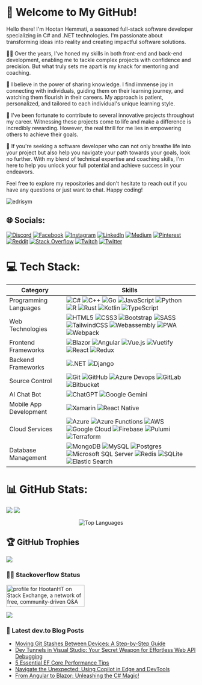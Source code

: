 # 🚀 Welcome to My GitHub!

Hello there! I'm Hootan Hemmati, a seasoned full-stack software developer specializing in C# and .NET technologies. I'm passionate about transforming ideas into reality and creating impactful software solutions.

👨‍💻 Over the years, I've honed my skills in both front-end and back-end development, enabling me to tackle complex projects with confidence and precision. But what truly sets me apart is my knack for mentoring and coaching.

🌱 I believe in the power of sharing knowledge. I find immense joy in connecting with individuals, guiding them on their learning journey, and watching them flourish in their careers. My approach is patient, personalized, and tailored to each individual's unique learning style.

🔬 I've been fortunate to contribute to several innovative projects throughout my career. Witnessing these projects come to life and make a difference is incredibly rewarding. However, the real thrill for me lies in empowering others to achieve their goals.

🤝 If you're seeking a software developer who can not only breathe life into your project but also help you navigate your path towards your goals, look no further. With my blend of technical expertise and coaching skills, I'm here to help you unlock your full potential and achieve success in your endeavors.

Feel free to explore my repositories and don't hesitate to reach out if you have any questions or just want to chat. Happy coding!

<p text-align="left"> <img src="https://komarev.com/ghpvc/?username=hootanht&label=Profile%20views&color=0e75b6&style=flat" alt="edrisym" /> </p>


## 🌐 Socials:
[![Discord](https://img.shields.io/badge/Discord-%237289DA.svg?logo=discord&logoColor=white)](https://discord.gg/https://discord.gg/cAmfY9xvZ5) [![Facebook](https://img.shields.io/badge/Facebook-%231877F2.svg?logo=Facebook&logoColor=white)](https://facebook.com/hootanht) [![Instagram](https://img.shields.io/badge/Instagram-%23E4405F.svg?logo=Instagram&logoColor=white)](https://instagram.com/hootanht) [![LinkedIn](https://img.shields.io/badge/LinkedIn-%230077B5.svg?logo=linkedin&logoColor=white)](https://linkedin.com/in/hootanht) [![Medium](https://img.shields.io/badge/Medium-12100E?logo=medium&logoColor=white)](https://medium.com/@hootanht) [![Pinterest](https://img.shields.io/badge/Pinterest-%23E60023.svg?logo=Pinterest&logoColor=white)](https://pinterest.com/hootanht) [![Reddit](https://img.shields.io/badge/Reddit-%23FF4500.svg?logo=Reddit&logoColor=white)](https://reddit.com/user/hootanht) [![Stack Overflow](https://img.shields.io/badge/-Stackoverflow-FE7A16?logo=stack-overflow&logoColor=white)](https://stackoverflow.com/users/10358773) [![Twitch](https://img.shields.io/badge/Twitch-%239146FF.svg?logo=Twitch&logoColor=white)](https://twitch.tv/hootanht) [![Twitter](https://img.shields.io/badge/Twitter-%231DA1F2.svg?logo=Twitter&logoColor=white)](https://twitter.com/hootanht) 

# 💻 Tech Stack:

| Category                  | Skills |
|---------------------------|--------|
| Programming Languages     | ![C#](https://img.shields.io/badge/csharp-%23512BD4?style=for-the-badge&logo=csharp&logoColor=white) ![C++](https://img.shields.io/badge/c++-%2300599C.svg?style=for-the-badge&logo=c%2B%2B&logoColor=white) ![Go](https://img.shields.io/badge/go-%2300ADD8.svg?style=for-the-badge&logo=go&logoColor=white) ![JavaScript](https://img.shields.io/badge/javascript-%23323330.svg?style=for-the-badge&logo=javascript&logoColor=%23F7DF1E) ![Python](https://img.shields.io/badge/python-3670A0?style=for-the-badge&logo=python&logoColor=ffdd54) ![R](https://img.shields.io/badge/r-%23276DC3.svg?style=for-the-badge&logo=r&logoColor=white) ![Rust](https://img.shields.io/badge/rust-%23000000.svg?style=for-the-badge&logo=rust&logoColor=white) ![Kotlin](https://img.shields.io/badge/kotlin-%230095D5.svg?style=for-the-badge&logo=kotlin&logoColor=white) ![TypeScript](https://img.shields.io/badge/typescript-%23007ACC.svg?style=for-the-badge&logo=typescript&logoColor=white) |
| Web Technologies          | ![HTML5](https://img.shields.io/badge/html5-%23E34F26.svg?style=for-the-badge&logo=html5&logoColor=white) ![CSS3](https://img.shields.io/badge/css3-%231572B6.svg?style=for-the-badge&logo=css3&logoColor=white) ![Bootstrap](https://img.shields.io/badge/bootstrap-%23563D7C.svg?style=for-the-badge&logo=bootstrap&logoColor=white) ![SASS](https://img.shields.io/badge/SASS-hotpink.svg?style=for-the-badge&logo=SASS&logoColor=white) ![TailwindCSS](https://img.shields.io/badge/tailwindcss-%2338B2AC.svg?style=for-the-badge&logo=tailwind-css&logoColor=white) ![Webassembly](https://img.shields.io/badge/webassembly-%23654FF0?style=for-the-badge&logo=webassembly&logoColor=white) ![PWA](https://img.shields.io/badge/pwa-%235A0FC8?style=for-the-badge&logo=pwa&logoColor=white) ![Webpack](https://img.shields.io/badge/webpack-%238DD6F9?style=for-the-badge&logo=webpack&logoColor=white) |
| Frontend Frameworks       | ![Blazor](https://img.shields.io/badge/Blazor-%23512BD4?style=for-the-badge&logo=blazor&logoColor=white) ![Angular](https://img.shields.io/badge/angular-%23DD0031.svg?style=for-the-badge&logo=angular&logoColor=white) ![Vue.js](https://img.shields.io/badge/vuejs-%2335495e.svg?style=for-the-badge&logo=vuedotjs&logoColor=%234FC08D) ![Vuetify](https://img.shields.io/badge/Vuetify-1867C0?style=for-the-badge&logo=vuetify&logoColor=AEDDFF) ![React](https://img.shields.io/badge/react-%23007ACC.svg?style=for-the-badge&logo=react&logoColor=white) ![Redux](https://img.shields.io/badge/Redux-593D88?style=for-the-badge&logo=redux&logoColor=white) |
| Backend Frameworks        | ![.NET](https://img.shields.io/badge/.NET-512BD4?style=for-the-badge&logo=dotnet&logoColor=white) ![Django](https://img.shields.io/badge/django-%23092E20.svg?style=for-the-badge&logo=django&logoColor=white) |
| Source Control            | ![Git](https://img.shields.io/badge/Git-E44C30?style=for-the-badge&logo=git&logoColor=white) ![GitHub](https://img.shields.io/badge/GitHub-100000?style=for-the-badge&logo=github&logoColor=white) ![Azure Devops](https://img.shields.io/badge/azure%20devops-%230078D7?style=for-the-badge&logo=azuredevops&logoColor=white) ![GitLab](https://img.shields.io/badge/GitLab-330F63?style=for-the-badge&logo=gitlab&logoColor=white) ![Bitbucket](https://img.shields.io/badge/bitbucket-%230052CC?style=for-the-badge&logo=bitbucket&logoColor=white) |
| AI Chat Bot               | ![ChatGPT](https://img.shields.io/badge/ChatGPT-74aa9c?style=for-the-badge&logo=openai&logoColor=white) ![Google Gemini](https://img.shields.io/badge/google%20gemini-%238E75B2?style=for-the-badge&logo=googlegemini&logoColor=white) |
| Mobile App Development    | ![Xamarin](https://img.shields.io/badge/Xamarin-3199DC?style=for-the-badge&logo=xamarin&logoColor=white) ![React Native](https://img.shields.io/badge/reactnative-%23000000.svg?style=for-the-badge&logo=react&logoColor=white) |
| Cloud Services            | ![Azure](https://img.shields.io/badge/azure-%230078D4?style=for-the-badge&logo=microsoftazure&logoColor=white) ![Azure Functions](https://img.shields.io/badge/Azure_Functions-0062AD?style=for-the-badge&logo=azure-functions&logoColor=white) ![AWS](https://img.shields.io/badge/AWS-%23FF9900.svg?style=for-the-badge&logo=amazon-aws&logoColor=white) ![Google Cloud](https://img.shields.io/badge/Google%20Cloud-%234285F4.svg?style=for-the-badge&logo=google-cloud&logoColor=white) ![Firebase](https://img.shields.io/badge/firebase-%23039BE5.svg?style=for-the-badge&logo=firebase) ![Pulumi](https://img.shields.io/badge/Pulumi-8A3391?style=for-the-badge&logo=pulumi&logoColor=white) ![Terraform](https://img.shields.io/badge/Terraform-7B42BC?style=for-the-badge&logo=terraform&logoColor=white) |
| Database Management       | ![MongoDB](https://img.shields.io/badge/MongoDB-%234ea94b.svg?style=for-the-badge&logo=mongodb&logoColor=white) ![MySQL](https://img.shields.io/badge/mysql-%2300f.svg?style=for-the-badge&logo=mysql&logoColor=white) ![Postgres](https://img.shields.io/badge/postgres-%23316192.svg?style=for-the-badge&logo=postgresql&logoColor=white) ![Microsoft SQL Server](https://img.shields.io/badge/Microsoft%20SQL%20Sever-CC2927?style=for-the-badge&logo=microsoft%20sql%20server&logoColor=white) ![Redis](https://img.shields.io/badge/redis-%23DD0031.svg?style=for-the-badge&logo=redis&logoColor=white) ![SQLite](https://img.shields.io/badge/sqlite-%2307405e.svg?style=for-the-badge&logo=sqlite&logoColor=white) ![Elastic Search](https://img.shields.io/badge/Elastic_Search-005571?style=for-the-badge&logo=elasticsearch&logoColor=white) |

# 📊 GitHub Stats:
![](https://github-readme-stats.vercel.app/api?username=hootanht&theme=dark&hide_border=false&include_all_commits=true&count_private=true) ![](https://github-readme-streak-stats.herokuapp.com/?user=hootanht&theme=dark&hide_border=false) 
<div style="text-align: center;">
    <img src="https://github-readme-stats.vercel.app/api/top-langs/?username=hootanht&theme=dark&hide_border=false&include_all_commits=true&count_private=true&layout=compact"  alt="Top Languages" />
</div>

## 🏆 GitHub Trophies
![](https://github-profile-trophy.vercel.app/?username=hootanht&theme=radical&no-frame=false&no-bg=false&margin-w=4)

### 🧑‍💻 Stackoverflow Status
<a href="https://stackexchange.com/users/14340432"><img src="https://stackexchange.com/users/flair/14340432.png?theme=dark" width="208" height="58" alt="profile for HootanHT on Stack Exchange, a network of free, community-driven Q&amp;A sites" title="profile for HootanHT on Stack Exchange, a network of free, community-driven Q&amp;A sites"></a>

[![](https://visitcount.itsvg.in/api?id=hootanht&icon=0&color=0)](https://visitcount.itsvg.in)

### 📕 Latest dev.to Blog Posts
<!-- BLOG-POST-LIST:START -->
- [Moving Git Stashes Between Devices: A Step-by-Step Guide](https://dev.to/hootanht/moving-git-stashes-between-devices-a-step-by-step-guide-4aaf)
- [Dev Tunnels in Visual Studio: Your Secret Weapon for Effortless Web API Debugging](https://dev.to/hootanht/dev-tunnels-in-visual-studio-your-secret-weapon-for-effortless-web-api-debugging-2igd)
- [5 Essential EF Core Performance Tips](https://dev.to/hootanht/5-essential-ef-core-performance-tips-4pmc)
- [Navigate the Unexpected: Using Copilot in Edge and DevTools](https://dev.to/hootanht/navigate-the-unexpected-using-copilot-in-edge-and-devtools-5bfk)
- [From Angular to Blazor: Unleashing the C# Magic!](https://dev.to/hootanht/from-angular-to-blazor-unleashing-the-c-magic-5972)
<!-- BLOG-POST-LIST:END -->